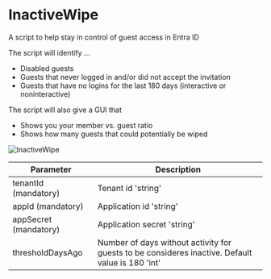# InactiveWipe
A script to help stay in control of guest access in Entra ID

The script will identify ...
* Disabled guests
* Guests that never logged in and/or did not accept the invitation
* Guests that have no logins for the last 180 days (interactive or noninteractive)

The script will also give a GUI that
* Shows you your member vs. guest ratio
* Shows how many guests that could potentially be wiped

![InactiveWipe](https://github.com/user-attachments/assets/58724cce-7cfe-4d79-afbf-b907687381d3)


Parameter | Description
--- | ---
tenantId (mandatory) | Tenant id 'string'
appId (mandatory) | Application id 'string'
appSecret (mandatory) | Application secret 'string'
thresholdDaysAgo | Number of days without activity for guests to be consideres inactive. Default value is 180 'int'
